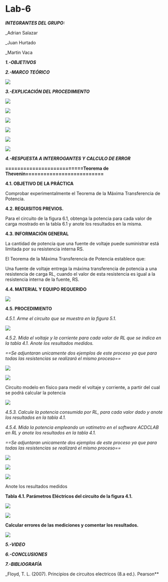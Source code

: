 # Lab-6
***INTEGRANTES DEL GRUPO:***

_Adrian Salazar

_Juan Hurtado

_Martin Vaca

***1.-OBJETIVOS***


***2.-MARCO TEÓRICO***

![](https://github.com/smvaca2/Lab-6/blob/9aa49cf4b947ee60b31ef66696048e80bb5d2c63/teoria.PNG)

***3.-EXPLICACIÓN DEL PROCEDIMIENTO***

![](https://github.com/smvaca2/Lab-6/blob/b38a8eff2eaf7cf4626f4bb13f11854a757b56bf/WhatsApp%20Image%202022-07-13%20at%208.50.53%20PM%20(1).jpeg)

![](https://github.com/smvaca2/Lab-6/blob/09728a0dd46df8a9131319b249ea7e431e3fbeae/WhatsApp%20Image%202022-07-13%20at%208.51.07%20PM%20(1).jpeg)

![](https://github.com/smvaca2/Lab-6/blob/72ea6c4f27dd91a85e6cc1e508109bb2cf2e4fd1/WhatsApp%20Image%202022-07-13%20at%208.51.22%20PM.jpeg)

![](https://github.com/smvaca2/Lab-6/blob/72ea6c4f27dd91a85e6cc1e508109bb2cf2e4fd1/WhatsApp%20Image%202022-07-13%20at%208.51.35%20PM.jpeg)

![](https://github.com/smvaca2/Lab-6/blob/72ea6c4f27dd91a85e6cc1e508109bb2cf2e4fd1/WhatsApp%20Image%202022-07-13%20at%208.51.49%20PM.jpeg)

![](https://github.com/smvaca2/Lab-6/blob/72ea6c4f27dd91a85e6cc1e508109bb2cf2e4fd1/WhatsApp%20Image%202022-07-13%20at%208.52.03%20PM.jpeg)

***4.-RESPUESTA A INTERROGANTES Y CALCULO DE ERROR***

**==========================Teorema de Thevenin==========================**

**4.1. OBJETIVO DE LA PRÁCTICA**

Comprobar experimentalmente el Teorema de la Máxima Transferencia de Potencia.

**4.2. REQUISITOS PREVIOS.**

Para el circuito de la figura 6.1, obtenga la potencia para cada valor de
carga mostrado en la tabla 6.1 y anote los resultados en la misma.

**4.3. INFORMACIÓN GENERAL**

La cantidad de potencia que una fuente de voltaje puede suministrar está limitada por
su resistencia interna RS.

El Teorema de la Máxima Transferencia de Potencia establece que:

Una fuente de voltaje entrega la máxima transferencia de potencia a una resistencia
de carga RL, cuando el valor de esta resistencia es igual a la resistencia interna de la
fuente, RS.

**4.4. MATERIAL Y EQUIPO REQUERIDO**

![](https://github.com/smvaca2/Lab-6/blob/111c5512ed83ce68167dde5e02163cd7eddecc1a/materiales.PNG)

**4.5. PROCEDIMIENTO**

*4.5.1. Arme el circuito que se muestra en la figura 5.1.*

![](https://github.com/smvaca2/Lab-6/blob/111c5512ed83ce68167dde5e02163cd7eddecc1a/circuito.PNG)

*4.5.2. Mida el voltaje y la corriente para cada valor de RL que se indica en la tabla 4.1.
Anote los resultados medidos.*

 *==Se adjuntaran unicamente dos ejemplos de este proceso ya que para todas las resistencias se realizará el mismo proceso==*

![](https://github.com/smvaca2/Lab-6/blob/9aa49cf4b947ee60b31ef66696048e80bb5d2c63/a.PNG)

![](https://github.com/smvaca2/Lab-6/blob/9aa49cf4b947ee60b31ef66696048e80bb5d2c63/b.PNG)

Circuito modelo en físico para medir el voltaje y corriente, a partir del cual se podrá calcular la potencia

![](https://github.com/smvaca2/Lab-6/blob/7d59f648f4e32765e4d2c606aa20577c23026cd6/WhatsApp%20Image%202022-07-13%20at%209.35.16%20PM.jpeg)

*4.5.3. Calcule la potencia consumida por RL, para cada valor dado y anote los
resultados en la tabla 4.1.*

*4.5.4. Mida la potencia empleando un vatímetro en el software ACDCLAB en RL y anote
los resultados en la tabla 4.1.*

*==Se adjuntaran unicamente dos ejemplos de este proceso ya que para todas las resistencias se realizará el mismo proceso==*

![](https://github.com/smvaca2/Lab-6/blob/9aa49cf4b947ee60b31ef66696048e80bb5d2c63/1.PNG)

![](https://github.com/smvaca2/Lab-6/blob/9aa49cf4b947ee60b31ef66696048e80bb5d2c63/2.PNG)

![](https://github.com/smvaca2/Lab-6/blob/7d59f648f4e32765e4d2c606aa20577c23026cd6/WhatsApp%20Image%202022-07-13%20at%209.35.16%20PM.jpeg)

Anote los resultados medidos

**Tabla 4.1. Parámetros Eléctricos del circuito de la figura 4.1.**

![](https://github.com/smvaca2/Lab-6/blob/111c5512ed83ce68167dde5e02163cd7eddecc1a/WhatsApp%20Image%202022-07-13%20at%209.12.35%20PM.jpeg)

![](https://github.com/smvaca2/Lab-6/blob/111c5512ed83ce68167dde5e02163cd7eddecc1a/WhatsApp%20Image%202022-07-13%20at%209.32.37%20PM.jpeg)

**Calcular errores de las mediciones y comentar los resultados.**

![](https://github.com/smvaca2/Lab-6/blob/111c5512ed83ce68167dde5e02163cd7eddecc1a/WhatsApp%20Image%202022-07-13%20at%209.29.53%20PM.jpeg)

***5.-VIDEO***



***6.-CONCLUSIONES***

***7.-BIBLIOGRAFÍA***

_Floyd, T. L. (2007). Principios de circuitos electricos (8.a ed.). Pearson**


